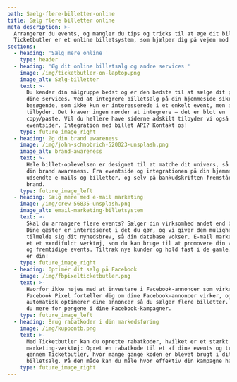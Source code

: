 ```yaml
---
path: Saelg-flere-billetter-online
title: Sælg flere billetter online
meta_description: >-
  Arrangerer du events, og mangler du tips og tricks til at øge dit billetsalg?
  Ticketbutler er et online billetsystem, som hjælper dig på vejen mod succes
sections:
  - heading: 'Sælg mere online '
    type: header
  - heading: 'Øg dit online billetsalg og andre services '
    image: /img/ticketbutler-on-laptop.png
    image_alt: Sælg-billetter
    text: >-
      Du kender din målgruppe bedst og er den bedste til at sælge dit produkt og
      dine services. Ved at integrere billetsalg på din hjemmeside sikrer du dig
      besøgende, som ikke kun er interesserede i et enkelt event, men alt du
      tilbyder. Det kræver ingen nørder at integrere – det er blot en
      copy/paste. Vil du hellere have siderne adskilt tilbyder vi også separate
      eventsider. Integration med billet API? Kontakt os!
    type: future_image_right
  - heading: Øg din brand awareness
    image: /img/john-schnobrich-520023-unsplash.png
    image_alt: brand-awareness
    text: >-
      Hele billet-oplevelsen er designet til at matche dit univers, så du øger
      din brand awareness. Fra eventside og integrationen på din hjemmeside, i
      udsendte e-mails og billetter, og selv på bankudskriften fremstår dit
      brand.
    type: future_image_left
  - heading: Sælg mere med e-mail marketing
    image: /img/crew-56835-unsplash.png
    image_alt: email-marketing-billetsystem
    text: >-
      Skal du arrangere flere events? Sælger din virksomhed andet end billetter?
      Dine gæster er interesseret i det du gør, og vi giver dem mulighed for at
      tilmelde sig dit nyhedsbrev, så din database vokser. E-mail marketing er
      et et værdifuldt værktøj, som du kan bruge til at promovere din virksomhed
      og fremtidige events. Tiltræk nye kunder og hold fast i de gamle. Dataen
      er din! 
    type: future_image_right
  - heading: Optimér dit salg på Facebook
    image: /img/fbpixelticketbutler.png
    text: >-
      Hvorfor ikke nøjes med at investere i Facebook-annoncer som virker?
      Facebook Pixel fortæller dig om dine Facebook-annoncer virker, og
      automatisk optimerer dine annoncer så du sælger flere billetter. Altså får
      du mere for pengene i dine Facebook-kampagner.
    type: future_image_left
  - heading: Brug rabatkoder i din markedsføring
    image: /img/kuppontb.png
    text: >-
      Med Ticketbutler kan du oprette rabatkoder, hvilket er et stærkt
      marketing-værktøj: Opret en rabatkode til et af dine events og track
      gennem Ticketbutler, hvor mange gange koden er blevet brugt i dit online
      billetsalg. På den måde kan du måle hvor effektiv din kampagne har været. 
    type: future_image_right
---
```


